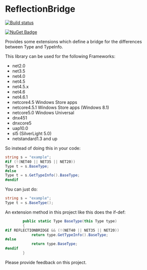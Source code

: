 # ReflectionBridge

[![Build status](https://ci.appveyor.com/api/projects/status/xe3rcxeyyvfr9kwc?svg=true)](https://ci.appveyor.com/project/StefH/ReflectionBridge)

[![NuGet Badge](https://buildstats.info/nuget/ReflectionBridge)](https://www.nuget.org/packages/ReflectionBridge)

Provides some extensions which define a bridge for the differences between Type and TypeInfo.

This library can be used for the following Frameworks:
- net2.0
- net3.5
- net4.0
- net4.5
- net4.5.x
- net4.6
- net4.6.1
- netcore4.5 Windows Store apps
- netcore4.5.1 Windows Store apps (Windows 8.1)
- netcore5.0 Windows Universal
- dnx451
- dnxcore5
- uap10.0
- sl5 (SilverLight 5.0)
- netstandard1.3 and up


So instead of doing this in your code:
```c#
string s = "example";
#if (!(NET40 || NET35 || NET20))
Type t = s.BaseType;
#else
Type t = s.GetTypeInfo().BaseType;
#endif
```

You can just do:
```c#
string s = "example";
Type t = s.BaseType();
```

An extension method in this project like this does the if-def:
```c#
        public static Type BaseType(this Type type)
        {
#if REFLECTIONBRIDGE && (!(NET40 || NET35 || NET20))
            return type.GetTypeInfo().BaseType;
#else
            return type.BaseType;
#endif
        }
```

Please provide feedback on this project.